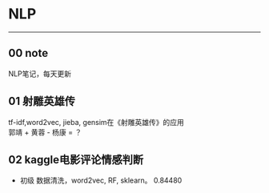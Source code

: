 # NLP
---
## 00 note
NLP笔记，每天更新
## 01 射雕英雄传
tf-idf,word2vec, jieba, gensim在《射雕英雄传》的应用  
郭靖 + 黄蓉 - 杨康 = ？  
## 02 kaggle电影评论情感判断
+ 初级 数据清洗，word2vec, RF, sklearn。 0.84480
